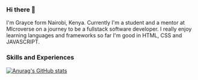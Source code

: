 ### Hi there 👋

I'm Grayce form Nairobi, Kenya. Currently I'm a student and a mentor at MIcroverse on a journey to be a fullstack software developer. I really enjoy learning languages and frameworks so far I'm good in HTML, CSS and JAVASCRIPT.
<br>



### Skills and Experiences

[![Anurag's GitHub stats](https://github-readme-stats.vercel.app/api?username=Graycemuthui)](https://github.com/anuraghazra/github-readme-stats)
